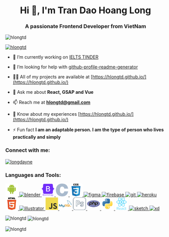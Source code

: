 <h1 align="center">Hi 👋, I'm Tran Dao Hoang Long</h1>
<h3 align="center">A passionate Frontend Developer from VietNam</h3>

<p align="left"> <img src="https://komarev.com/ghpvc/?username=hlongtd&label=Profile%20views&color=d438ff&style=plastic" alt="hlongtd" /> </p>

<p align="left"> <a href="https://github.com/ryo-ma/github-profile-trophy"><img src="https://github-profile-trophy.vercel.app/?username=hlongtd&theme=dracula" alt="hlongtd" /></a> </p>

- 🔭 I’m currently working on [IELTS TINDER](https://github.com/liem18112000/ielts_tinder)

- 🤝 I’m looking for help with [github-profile-readme-generator](https://github.com/rahuldkjain/github-profile-readme-generator)

- 👨‍💻 All of my projects are available at [https://hlongtd.github.io/](https://hlongtd.github.io/)

- 💬 Ask me about **React, GSAP and Vue**

- 📫 Reach me at **hlongtd@gmail.com**

- 📄 Know about my experiences [https://hlongtd.github.io/](https://hlongtd.github.io/)

- ⚡ Fun fact **I am an adaptable person. I am the type of person who lives practically and simply**

<h3 align="left">Connect with me:</h3>
<p align="left">
<a href="https://fb.com/longdayne" target="blank"><img align="center" src="https://cdn.jsdelivr.net/npm/simple-icons@3.0.1/icons/facebook.svg" alt="longdayne" height="30" width="40" /></a>
</p>

<h3 align="left">Languages and Tools:</h3>
<p align="left"> <a href="https://developer.android.com" target="_blank"> <img src="https://raw.githubusercontent.com/devicons/devicon/master/icons/android/android-original-wordmark.svg" alt="android" width="40" height="40"/> </a> <a href="https://www.blender.org/" target="_blank"> <img src="https://download.blender.org/branding/community/blender_community_badge_white.svg" alt="blender" width="40" height="40"/> </a> <a href="https://getbootstrap.com" target="_blank"> <img src="https://raw.githubusercontent.com/devicons/devicon/master/icons/bootstrap/bootstrap-plain-wordmark.svg" alt="bootstrap" width="40" height="40"/> </a> <a href="https://www.cprogramming.com/" target="_blank"> <img src="https://raw.githubusercontent.com/devicons/devicon/master/icons/c/c-original.svg" alt="c" width="40" height="40"/> </a> <a href="https://www.w3schools.com/css/" target="_blank"> <img src="https://raw.githubusercontent.com/devicons/devicon/master/icons/css3/css3-original-wordmark.svg" alt="css3" width="40" height="40"/> </a> <a href="https://www.figma.com/" target="_blank"> <img src="https://www.vectorlogo.zone/logos/figma/figma-icon.svg" alt="figma" width="40" height="40"/> </a> <a href="https://firebase.google.com/" target="_blank"> <img src="https://www.vectorlogo.zone/logos/firebase/firebase-icon.svg" alt="firebase" width="40" height="40"/> </a> <a href="https://git-scm.com/" target="_blank"> <img src="https://www.vectorlogo.zone/logos/git-scm/git-scm-icon.svg" alt="git" width="40" height="40"/> </a> <a href="https://heroku.com" target="_blank"> <img src="https://www.vectorlogo.zone/logos/heroku/heroku-icon.svg" alt="heroku" width="40" height="40"/> </a> <a href="https://www.w3.org/html/" target="_blank"> <img src="https://raw.githubusercontent.com/devicons/devicon/master/icons/html5/html5-original-wordmark.svg" alt="html5" width="40" height="40"/> </a> <a href="https://www.adobe.com/in/products/illustrator.html" target="_blank"> <img src="https://www.vectorlogo.zone/logos/adobe_illustrator/adobe_illustrator-icon.svg" alt="illustrator" width="40" height="40"/> </a> <a href="https://developer.mozilla.org/en-US/docs/Web/JavaScript" target="_blank"> <img src="https://raw.githubusercontent.com/devicons/devicon/master/icons/javascript/javascript-original.svg" alt="javascript" width="40" height="40"/> </a> <a href="https://www.mysql.com/" target="_blank"> <img src="https://raw.githubusercontent.com/devicons/devicon/master/icons/mysql/mysql-original-wordmark.svg" alt="mysql" width="40" height="40"/> </a> <a href="https://www.photoshop.com/en" target="_blank"> <img src="https://raw.githubusercontent.com/devicons/devicon/master/icons/photoshop/photoshop-line.svg" alt="photoshop" width="40" height="40"/> </a> <a href="https://www.php.net" target="_blank"> <img src="https://raw.githubusercontent.com/devicons/devicon/master/icons/php/php-original.svg" alt="php" width="40" height="40"/> </a> <a href="https://www.python.org" target="_blank"> <img src="https://raw.githubusercontent.com/devicons/devicon/master/icons/python/python-original.svg" alt="python" width="40" height="40"/> </a> <a href="https://reactjs.org/" target="_blank"> <img src="https://raw.githubusercontent.com/devicons/devicon/master/icons/react/react-original-wordmark.svg" alt="react" width="40" height="40"/> </a> <a href="https://www.sketch.com/" target="_blank"> <img src="https://www.vectorlogo.zone/logos/sketchapp/sketchapp-icon.svg" alt="sketch" width="40" height="40"/> </a> <a href="https://www.adobe.com/products/xd.html" target="_blank"> <img src="https://cdn.worldvectorlogo.com/logos/adobe-xd.svg" alt="xd" width="40" height="40"/> </a> </p>

<p><img align="left" src="https://github-readme-stats.vercel.app/api/top-langs?username=hlongtd&show_icons=true&theme=radical&locale=en&layout=compact" alt="hlongtd" /></p>

<p>&nbsp;<img align="center" src="https://github-readme-stats.vercel.app/api?username=hlongtd&show_icons=true&theme=tokyonight&locale=en" alt="hlongtd" /></p>

<p><img align="center" src="https://github-readme-streak-stats.herokuapp.com/?user=hlongtd&theme=dark" alt="hlongtd" /></p>

